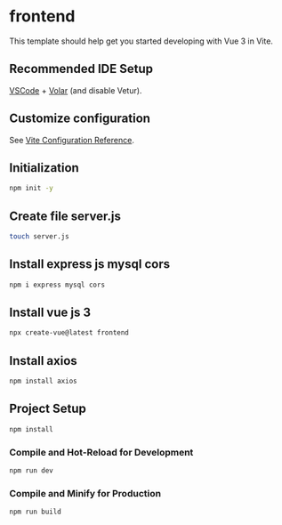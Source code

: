 # frontend

This template should help get you started developing with Vue 3 in Vite.

## Recommended IDE Setup

[VSCode](https://code.visualstudio.com/) + [Volar](https://marketplace.visualstudio.com/items?itemName=Vue.volar) (and disable Vetur).

## Customize configuration

See [Vite Configuration Reference](https://vite.dev/config/).

## Initialization
```sh
npm init -y
```

## Create file server.js
```sh
touch server.js
```

## Install express js mysql cors
```sh
npm i express mysql cors
```

## Install vue js 3
```sh
npx create-vue@latest frontend
```

## Install axios
```sh
npm install axios
```

## Project Setup

```sh
npm install
```

### Compile and Hot-Reload for Development

```sh
npm run dev
```

### Compile and Minify for Production

```sh
npm run build
```
